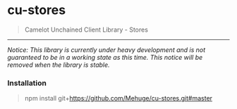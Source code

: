 cu-stores
======================
> Camelot Unchained Client Library - Stores

---
*Notice: This library is currently under heavy development and is not guaranteed to be in a working state as this time.  This notice will be removed when the library is stable.*

### Installation

> npm install git+https://github.com/Mehuge/cu-stores.git#master

